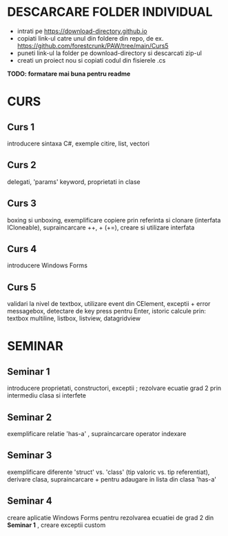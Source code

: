 # DESCARCARE FOLDER INDIVIDUAL
- intrati pe https://download-directory.github.io
- copiati link-ul catre unul din foldere din repo, de ex. https://github.com/forestcrunk/PAW/tree/main/Curs5
- puneti link-ul la folder pe download-directory si descarcati zip-ul
- creati un proiect nou si copiati codul din fisierele .cs

**TODO: formatare mai buna pentru readme**

# CURS

## Curs 1
introducere sintaxa C#, exemple citire, list, vectori

## Curs 2 
delegati, 'params' keyword, proprietati in clase

## Curs 3 
boxing si unboxing, exemplificare copiere prin referinta si clonare (interfata ICloneable), supraincarcare ++, + (+=), creare si utilizare interfata

## Curs 4 
introducere Windows Forms

## Curs 5
validari la nivel de textbox, utilizare event din CElement, exceptii + error messagebox, detectare de key press pentru Enter, istoric calcule
 prin: textbox multiline, listbox, listview, datagridview

# SEMINAR

## Seminar 1 
introducere proprietati, constructori, exceptii ; rezolvare ecuatie grad 2 prin intermediu clasa si interfete

## Seminar 2
exemplificare relatie 'has-a' , supraincarcare operator indexare

## Seminar 3 
exemplificare diferente 'struct' vs. 'class' (tip valoric vs. tip referentiat), derivare clasa, supraincarcare + pentru adaugare in lista din clasa 'has-a'

## Seminar 4
creare aplicatie Windows Forms pentru rezolvarea ecuatiei de grad 2 din **Seminar 1** , creare exceptii custom